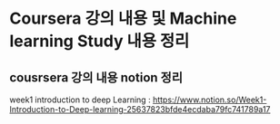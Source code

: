 # Coursera 강의 내용 및 Machine learning Study 내용 정리 

##  cousrsera 강의 내용 notion 정리 

week1 introduction to deep Learning : https://www.notion.so/Week1-Introduction-to-Deep-learning-25637823bfde4ecdaba79fc741789a17

